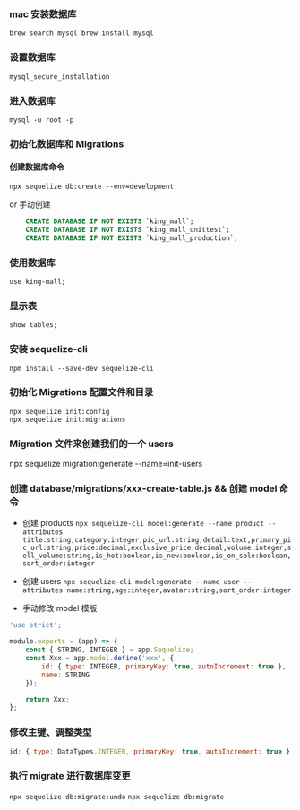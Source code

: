 ### mac 安装数据库

`brew search mysql brew install mysql`

### 设置数据库

`mysql_secure_installation`

### 进入数据库

`mysql -u root -p`

### 初始化数据库和 Migrations

#### 创建数据库命令

`npx sequelize db:create --env=development`

or 手动创建

```sql
    CREATE DATABASE IF NOT EXISTS `king_mall`;
    CREATE DATABASE IF NOT EXISTS `king_mall_unittest`;
    CREATE DATABASE IF NOT EXISTS `king_mall_production`;
```

### 使用数据库

`use king-mall;`

### 显示表

`show tables;`

### 安装 sequelize-cli

`npm install --save-dev sequelize-cli`

### 初始化 Migrations 配置文件和目录

```
npx sequelize init:config
npx sequelize init:migrations
```

### Migration 文件来创建我们的一个 users

npx sequelize migration:generate --name=init-users

### 创建 database/migrations/xxx-create-table.js && 创建 model 命令

-   创建 products
    `npx sequelize-cli model:generate --name product --attributes title:string,category:integer,pic_url:string,detail:text,primary_pic_url:string,price:decimal,exclusive_price:decimal,volume:integer,sell_volume:string,is_hot:boolean,is_new:boolean,is_on_sale:boolean,sort_order:integer`

-   创建 users
    `npx sequelize-cli model:generate --name user --attributes name:string,age:integer,avatar:string,sort_order:integer`

-   手动修改 model 模版

```js
'use strict';

module.exports = (app) => {
    const { STRING, INTEGER } = app.Sequelize;
    const Xxx = app.model.define('xxx', {
        id: { type: INTEGER, primaryKey: true, autoIncrement: true },
        name: STRING
    });

    return Xxx;
};
```

### 修改主键、调整类型

```js
id: { type: DataTypes.INTEGER, primaryKey: true, autoIncrement: true }
```

### 执行 migrate 进行数据库变更

`npx sequelize db:migrate:undo`
`npx sequelize db:migrate`
